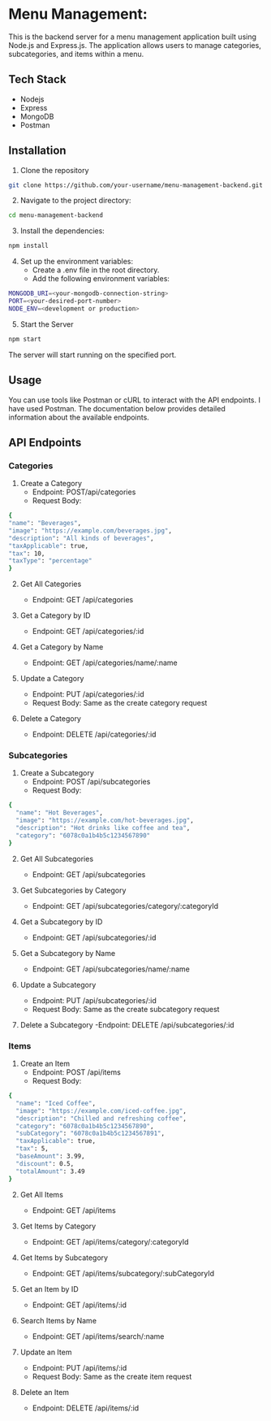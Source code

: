 # Menu Management:
This is the backend server for a menu management application built using Node.js and Express.js. The application allows users to manage categories, subcategories, and items within a menu.

## Tech Stack
- Nodejs
- Express
- MongoDB
- Postman

## Installation
1. Clone the repository
```bash
git clone https://github.com/your-username/menu-management-backend.git
```

2. Navigate to the project directory:
```bash
cd menu-management-backend
```

3. Install the dependencies:
```bash
npm install
```

4. Set up the environment variables:
   - Create a .env file in the root directory.
   - Add the following environment variables:
```bash
MONGODB_URI=<your-mongodb-connection-string>
PORT=<your-desired-port-number>
NODE_ENV=<development or production>
```

5. Start the Server
```bash
npm start
```

The server will start running on the specified port.

## Usage
You can use tools like Postman or cURL to interact with the API endpoints. I have used Postman. The documentation below provides detailed information about the available endpoints.

## API Endpoints

### Categories
1. Create a Category
   - Endpoint: POST/api/categories
   - Request Body:
  ``` bash
{
  "name": "Beverages",
  "image": "https://example.com/beverages.jpg",
  "description": "All kinds of beverages",
  "taxApplicable": true,
  "tax": 10,
  "taxType": "percentage"
}
```

2. Get All Categories
   - Endpoint: GET /api/categories

3. Get a Category by ID
   - Endpoint: GET /api/categories/:id

4. Get a Category by Name
   - Endpoint: GET /api/categories/name/:name


5. Update a Category
   - Endpoint: PUT /api/categories/:id
   - Request Body: Same as the create category request

6. Delete a Category
   - Endpoint: DELETE /api/categories/:id

### Subcategories
1. Create a Subcategory
   - Endpoint: POST /api/subcategories
   - Request Body:
```bash
{
  "name": "Hot Beverages",
  "image": "https://example.com/hot-beverages.jpg",
  "description": "Hot drinks like coffee and tea",
  "category": "6078c0a1b4b5c1234567890"
}
```

2. Get All Subcategories
   - Endpoint: GET /api/subcategories

3. Get Subcategories by Category
   - Endpoint: GET /api/subcategories/category/:categoryId

4. Get a Subcategory by ID
   - Endpoint: GET /api/subcategories/:id

5. Get a Subcategory by Name
   - Endpoint: GET /api/subcategories/name/:name

6. Update a Subcategory
   - Endpoint: PUT /api/subcategories/:id
   - Request Body: Same as the create subcategory request

7. Delete a Subcategory
   -Endpoint: DELETE /api/subcategories/:id


### Items

1. Create an Item
   - Endpoint: POST /api/items
   - Request Body:
```bash
{
  "name": "Iced Coffee",
  "image": "https://example.com/iced-coffee.jpg",
  "description": "Chilled and refreshing coffee",
  "category": "6078c0a1b4b5c1234567890",
  "subCategory": "6078c0a1b4b5c1234567891",
  "taxApplicable": true,
  "tax": 5,
  "baseAmount": 3.99,
  "discount": 0.5,
  "totalAmount": 3.49
}
```


2. Get All Items
   - Endpoint: GET /api/items


3. Get Items by Category
   - Endpoint: GET /api/items/category/:categoryId


4. Get Items by Subcategory
   - Endpoint: GET /api/items/subcategory/:subCategoryId


5. Get an Item by ID
   - Endpoint: GET /api/items/:id


6. Search Items by Name
   - Endpoint: GET /api/items/search/:name


7. Update an Item
   - Endpoint: PUT /api/items/:id
   - Request Body: Same as the create item request


8. Delete an Item
   - Endpoint: DELETE /api/items/:id
